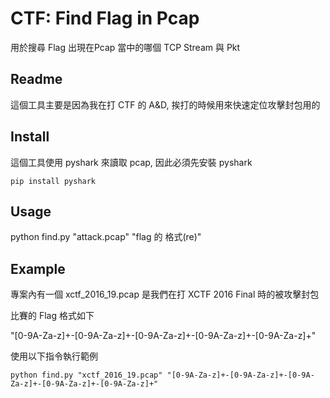 # CTF: Find Flag in Pcap
用於搜尋 Flag 出現在Pcap 當中的哪個 TCP Stream 與 Pkt

## Readme
這個工具主要是因為我在打 CTF 的 A&D, 挨打的時候用來快速定位攻擊封包用的

## Install
這個工具使用 pyshark 來讀取 pcap, 因此必須先安裝 pyshark

```pip install pyshark```

## Usage
python find.py "attack.pcap" "flag 的 格式(re)"

## Example
專案內有一個 xctf_2016_19.pcap 是我們在打 XCTF 2016 Final 時的被攻擊封包

比賽的 Flag 格式如下

"[0-9A-Za-z]+-[0-9A-Za-z]+-[0-9A-Za-z]+-[0-9A-Za-z]+-[0-9A-Za-z]+"

使用以下指令執行範例

```python find.py "xctf_2016_19.pcap" "[0-9A-Za-z]+-[0-9A-Za-z]+-[0-9A-Za-z]+-[0-9A-Za-z]+-[0-9A-Za-z]+"```
